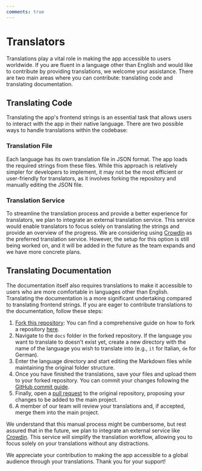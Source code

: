 ```yaml
---
comments: true
---
```


# Translators

Translations play a vital role in making the app accessible to users worldwide. If you are fluent in a language other than English and would like to contribute by providing translations, we welcome your assistance. There are two main areas where you can contribute: translating code and translating documentation.

## Translating Code

Translating the app's frontend strings is an essential task that allows users to interact with the app in their native language. There are two possible ways to handle translations within the codebase:

### Translation File

Each language has its own translation file in JSON format. The app loads the required strings from these files. While this approach is relatively simpler for developers to implement, it may not be the most efficient or user-friendly for translators, as it involves forking the repository and manually editing the JSON file.

### Translation Service

To streamline the translation process and provide a better experience for translators, we plan to integrate an external translation service. This service would enable translators to focus solely on translating the strings and provide an overview of the progress. We are considering using [Crowdin](https://crowdin.com/) as the preferred translation service. However, the setup for this option is still being worked on, and it will be added in the future as the team expands and we have more concrete plans.

## Translating Documentation

The documentation itself also requires translations to make it accessible to users who are more comfortable in languages other than English. Translating the documentation is a more significant undertaking compared to translating frontend strings. If you are eager to contribute translations to the documentation, follow these steps:

1. [Fork this repository](https://github.com/Raspirus/docs/fork): You can find a comprehensive guide on how to fork a repository [here](https://docs.github.com/en/get-started/quickstart/fork-a-repo).
2. Navigate to the `docs` folder in the forked repository. If the language you want to translate to doesn't exist yet, create a new directory with the name of the language you wish to translate into (e.g., `it` for Italian, `de` for German).
3. Enter the language directory and start editing the Markdown files while maintaining the original folder structure.
4. Once you have finished the translations, save your files and upload them to your forked repository. You can commit your changes following the [GitHub commit guide](https://docs.github.com/en/desktop/contributing-and-collaborating-using-github-desktop/making-changes-in-a-branch/committing-and-reviewing-changes-to-your-project).
5. Finally, open a [pull request](https://docs.github.com/en/pull-requests/collaborating-with-pull-requests/proposing-changes-to-your-work-with-pull-requests/creating-a-pull-request) to the original repository, proposing your changes to be added to the main project.
6. A member of our team will review your translations and, if accepted, merge them into the main project.

We understand that this manual process might be cumbersome, but rest assured that in the future, we plan to integrate an external service like [Crowdin](https://crowdin.com/). This service will simplify the translation workflow, allowing you to focus solely on your translations without any distractions.

We appreciate your contribution to making the app accessible to a global audience through your translations. Thank you for your support!

